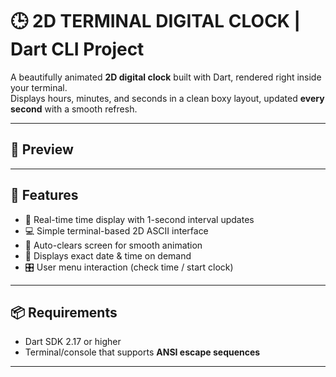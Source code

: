 # 🕒 2D TERMINAL DIGITAL CLOCK | Dart CLI Project

A beautifully animated **2D digital clock** built with Dart, rendered right inside your terminal.  
Displays hours, minutes, and seconds in a clean boxy layout, updated **every second** with a smooth refresh.

---

## 📸 Preview

---

## 🚀 Features

- 🔁 Real-time time display with 1-second interval updates
- 💻 Simple terminal-based 2D ASCII interface
- 🧽 Auto-clears screen for smooth animation
- 📅 Displays exact date & time on demand
- 🎛️ User menu interaction (check time / start clock)

---

## 📦 Requirements

- Dart SDK 2.17 or higher
- Terminal/console that supports **ANSI escape sequences**

---